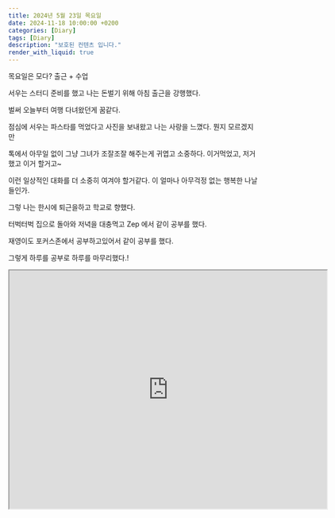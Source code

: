 ```yaml
---
title: 2024년 5월 23일 목요일
date: 2024-11-18 10:00:00 +0200
categories: [Diary]
tags: [Diary]
description: "보호된 컨텐츠 입니다."
render_with_liquid: true
---
```



목요일은 모다? 출근 + 수업 



서우는 스터디 준비를 했고 나는 돈벌기 위해 아침 출근을 강행했다.



벌써 오늘부터 여행 다녀왔던게 꿈같다. 



점심에 서우는 파스타를 먹었다고 사진을 보내왔고 나는 사랑을 느꼈다. 뭔지 모르겠지만 



톡에서 아무일 없이 그냥 그녀가 조잘조잘 해주는게 귀엽고 소중하다. 이거먹었고, 저거 했고 이거 할거고~ 



이런 일상적인 대화를 더 소중히 여겨야 할거같다. 이 얼마나 아무걱정 없는 행복한 나날들인가. 



그렇 나는 한시에 퇴근을하고 학교로 향했다.



터벅터벅 집으로 돌아와 저녁을 대충먹고 Zep 에서 같이 공부를 했다.



재영이도 포커스존에서 공부하고있어서 같이 공부를 했다.



그렇게 하루를 공부로 하루를 마무리했다.!



<iframe src="https://drive.google.com/file/d/123MY8-Vou_M2WvsOXMWQ-Aw6acCPXiZ5/preview" width="640" height="480" allow="autoplay"></iframe>
